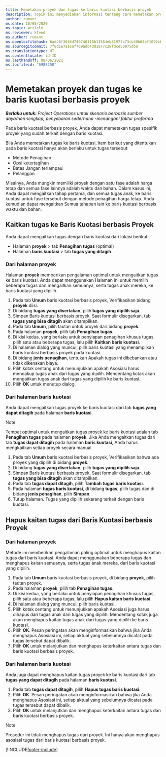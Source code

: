 ```yaml
---
title: Memetakan proyek dan tugas ke baris kuotasi berbasis proyek
description: Topik ini menyediakan informasi tentang cara memetakan proyek dan tugas ke baris tugas berbasis proyek.
author: rumant
ms.date: 10/05/2020
ms.topic: article
ms.reviewer: kfend
ms.author: rumant
ms.openlocfilehash: 6ad46f3636d749740115b11584eb81977c73cb30b63ef1092c0c2aac97cbc647
ms.sourcegitcommit: 7f8d1e7a16af769adb43d1877c28fdce53975db8
ms.translationtype: HT
ms.contentlocale: id-ID
ms.lasthandoff: 08/06/2021
ms.locfileid: "6988250"
---
```

# <a name="map-projects-and-tasks-to-a-project-based-quote-line"></a>Memetakan proyek dan tugas ke baris kuotasi berbasis proyek

_**Berlaku untuk:** Project Operations untuk skenario berbasis sumber daya/non-lengkap, penyebaran sederhana -menangani faktur proforma_

Pada baris kuotasi berbasis proyek, Anda dapat memetakan tugas spesifik proyek yang sudah terkait dengan baris kuotasi.

Bila Anda memetakan tugas ke baris kuotasi, item berikut yang ditentukan pada baris kuotasi hanya akan berlaku untuk tugas tersebut:

- Metode Penagihan
- Opsi ketertagihan
- Batas Jangan terlampaui
- Pelanggan

Misalnya, Anda mungkin memiliki proyek dengan satu fase adalah harga tetap dan semua fase lainnya adalah waktu dan bahan. Dalam kasus ini, Anda dapat mengaitkan tahap pertama, dan semua tugas anak, ke baris kuotasi untuk fase tersebut dengan metode penagihan harga tetap. Anda kemudian dapat mengaitkan Semua tahapan lain ke baris kuotasi berbasis waktu dan bahan.

## <a name="associate-tasks-to-project-based-quote-lines"></a>Kaitkan tugas ke Baris Kuotasi berbasis Proyek

Anda dapat mengaitkan tugas dengan baris kuotasi dari lokasi berikut:

- Halaman **proyek** > tab **Penagihan tugas** (optimal)
- Halaman **baris kuotasi** > tab **tugas yang ditagih** 

### <a name="from-the-project-page"></a>Dari halaman proyek

Halaman **proyek** memberikan pengalaman optimal untuk mengaitkan tugas ke baris kuotasi. Anda dapat menggunakan Halaman ini untuk memilih beberapa tugas dan mengaitkan semuanya, serta tugas anak mereka, ke baris kuotasi yang dipilih.

1. Pada tab **Umum** baris kuotasi berbasis proyek, Verifikasikan bidang **proyek** diisi.
2. Di bidang **tugas yang disertakan**, pilih **tugas yang dipilih saja**.
3. Simpan Baris kuotasi berbasis proyek. Saat formulir disegarkan, tab **tugas yang bisa ditagih** akan ditampilkan.
4. Pada tab **Umum**, pilih tautan untuk proyek dari bidang **proyek**.
5. Pada halaman **proyek**, pilih tab **Penagihan tugas**.
6. Di kisi kedua, yang berlaku untuk penyiapan penagihan khusus tugas, pilih satu atau beberapa tugas, lalu pilih **Kaitkan baris kuotasi**.
7. Di halaman dialog yang muncul, pilih baris kuotasi yang menampilkan baris kuotasi berbasis proyek pada kuotasi.
8. Di bidang **jenis penagihan**, tentukan Apakah tugas ini dibebankan atau tidak dikenakan biaya.
9. Pilih kotak centang untuk menunjukkan apakah Asosiasi harus mencakup tugas anak dari tugas yang dipilih. Mencentang kotak akan mengaitkan tugas anak dari tugas yang dipilih ke baris kuotasi.
10. Pilih **OK** untuk menutup dialog.

### <a name="from-the-quote-line-page"></a>Dari halaman baris kuotasi

Anda dapat mengaitkan tugas proyek ke baris kuotasi dari tab **tugas yang dapat ditagih** pada halaman **baris kuotasi**.

>[!NOTE]
>Tempat optimal untuk mengaitkan tugas proyek ke baris kuotasi adalah tab **Penagihan tugas** pada halaman **proyek**. Jika Anda mengaitkan tugas dari tab **tugas dapat ditagih** pada halaman **baris kuotasi**, Anda harus mengkaitkan setiap proyek secara manual.

1. Pada tab **Umum** baris kuotasi berbasis proyek, Verifikasikan bahwa ada proyek yang dipilih di bidang **proyek**.
2. Di bidang **tugas yang disertakan**, pilih **tugas yang dipilih saja**.
3. Simpan Baris kuotasi berbasis proyek. Saat formulir disegarkan, tab **tugas yang bisa ditagih** akan ditampilkan.
4. Pada tab **tugas dapat ditagih**, pilih **Tambah tugas baris kuotasi**.
5. Pada halaman **tugas baris kuotasi**, di bidang **tugas**, pilih tugas dan di bidang **jenis penagihan**, pilih **Simpan**. 
6. Tutup halaman. Tugas yang dipilih sekarang terkait dengan baris kuotasi.

## <a name="disassociate-tasks-from-projectbased-quote-lines"></a>Hapus kaitan tugas dari Baris Kuotasi berbasis Proyek

### <a name="from-the-project-page"></a>Dari halaman proyek

Metode ini memberikan pengalaman paling optimal untuk menghapus kaitan tugas dari baris kuotasi. Anda dapat menggunakan beberapa tugas dan menghapus kaitan semuanya, serta tugas anak mereka, dari baris kuotasi yang dipilih.

1. Pada tab **Umum** baris kuotasi berbasis proyek, di bidang **proyek**, pilih tautan proyek.
2. Pada halaman **proyek**, pilih tab **Penagihan tugas**.
3. Di kisi kedua, yang berlaku untuk penyiapan penagihan khusus tugas, pilih satu atau beberapa tugas, lalu pilih **Hapus kaitan baris kuotasi**.
4. Di halaman dialog yang muncul, pilih baris kuotasi.
5. Pilih kotak centang untuk menunjukkan apakah Asosiasi juga harus dihapus dari tugas anak dari tugas yang dipilih. Mencentang kotak juga akan menghapus kaitan tugas anak dari tugas yang dipilih ke baris kuotasi.
6. Pilih **OK**. Pesan peringatan akan menginformasikan bahwa jika Anda menghapus Asosiasi ini, setiap aktual yang sebelumnya dicatat pada tugas tersebut dapat dibalik. 
7. Pilih **OK** untuk melanjutkan dan menghapus keterkaitan antara tugas dan baris kuotasi berbasis proyek.

### <a name="from-the-quote-line-page"></a>Dari halaman baris kuotasi

Anda juga dapat menghapus kaitan tugas proyek ke baris kuotasi dari tab **tugas yang dapat ditagih** pada halaman **baris kuotasi**.

1. Pada tab **tugas dapat ditagih**, pilih **Hapus tugas baris kuotasi**.
2. Pilih **OK**. Pesan peringatan akan menginformasikan bahwa jika Anda menghapus Asosiasi ini, setiap aktual yang sebelumnya dicatat pada tugas tersebut dapat dibalik. 
3. Pilih **OK** untuk melanjutkan dan menghapus keterkaitan antara tugas dan baris kuotasi berbasis proyek.

>[!NOTE]
> Prosedur ini tidak menghapus tugas dari proyek. Ini hanya akan menghapus asosiasi tugas dari baris kuotasi berbasis proyek.


[!INCLUDE[footer-include](../../includes/footer-banner.md)]